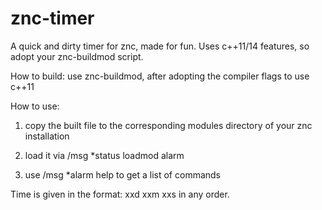 # znc-timer
A quick and dirty timer for znc, made for fun.
Uses c++11/14 features, so adopt your znc-buildmod script.

How to build:
use znc-buildmod, after adopting the compiler flags to use c++11

How to use:
1) copy the built file to the corresponding modules directory of your
znc installation

2) load it via /msg *status loadmod alarm
3) use /msg *alarm help to get a list of commands

Time is given in the format: xxd xxm xxs in any order. 
